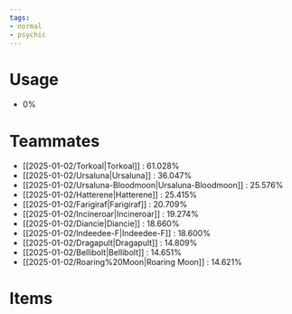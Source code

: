 ```yaml
---
tags:
- normal
- psychic
---
```

# Usage
- 0%
# Teammates
- [[2025-01-02/Torkoal|Torkoal]] : 61.028%
- [[2025-01-02/Ursaluna|Ursaluna]] : 36.047%
- [[2025-01-02/Ursaluna-Bloodmoon|Ursaluna-Bloodmoon]] : 25.576%
- [[2025-01-02/Hatterene|Hatterene]] : 25.415%
- [[2025-01-02/Farigiraf|Farigiraf]] : 20.709%
- [[2025-01-02/Incineroar|Incineroar]] : 19.274%
- [[2025-01-02/Diancie|Diancie]] : 18.660%
- [[2025-01-02/Indeedee-F|Indeedee-F]] : 18.600%
- [[2025-01-02/Dragapult|Dragapult]] : 14.809%
- [[2025-01-02/Bellibolt|Bellibolt]] : 14.651%
- [[2025-01-02/Roaring%20Moon|Roaring Moon]] : 14.621%
# Items